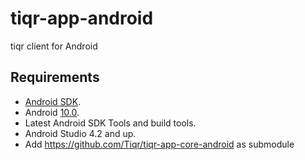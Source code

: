 # tiqr-app-android

tiqr client for Android

## Requirements

- [Android SDK](http://developer.android.com/sdk/index.html).
- Android [10.0](http://developer.android.com/tools/revisions/platforms.html#10).
- Latest Android SDK Tools and build tools.
- Android Studio 4.2 and up.
- Add https://github.com/Tiqr/tiqr-app-core-android as submodule